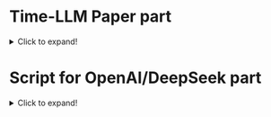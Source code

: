 # Time-LLM Paper part
<details>
    <summary>Click to expand!</summary>
  <div align="center">
    <!-- <h1><b> Time-LLM </b></h1> -->
    <!-- <h2><b> Time-LLM </b></h2> -->
    <h2><b> (ICLR'24) Time-LLM: Time Series Forecasting by Reprogramming Large Language Models </b></h2>
  </div>

  <div align="center">

  ![](https://img.shields.io/github/last-commit/KimMeen/Time-LLM?color=green)
  ![](https://img.shields.io/github/stars/KimMeen/Time-LLM?color=yellow)
  ![](https://img.shields.io/github/forks/KimMeen/Time-LLM?color=lightblue)
  ![](https://img.shields.io/badge/PRs-Welcome-green)

  </div>

  <div align="center">

  **[<a href="https://arxiv.org/abs/2310.01728">Paper Page</a>]**
  **[<a href="https://www.youtube.com/watch?v=6sFiNExS3nI">YouTube Talk 1</a>]**
  **[<a href="https://www.youtube.com/watch?v=L-hRexVa32k">YouTube Talk 2</a>]**
  **[<a href="https://medium.com/towards-data-science/time-llm-reprogram-an-llm-for-time-series-forecasting-e2558087b8ac">Medium Blog</a>]**

  **[<a href="https://www.jiqizhixin.com/articles/2024-04-15?from=synced&keyword=TIME-LLM">机器之心中文解读</a>]**
  **[<a href="https://mp.weixin.qq.com/s/UL_Kl0PzgfYHOnq7d3vM8Q">量子位中文解读</a>]**
  **[<a href="https://mp.weixin.qq.com/s/FSxUdvPI713J2LiHnNaFCw">时序人中文解读</a>]**
  **[<a href="https://mp.weixin.qq.com/s/nUiQGnHOkWznoBPqM0KHXg">AI算法厨房中文解读</a>]**
  **[<a href="https://zhuanlan.zhihu.com/p/676256783">知乎中文解读</a>]**


  </div>

  <p align="center">

  <img src="./figures/logo.png" width="70">

  </p>

  ---
  >
  > 🙋 Please let us know if you find out a mistake or have any suggestions!
  > 
  > 🌟 If you find this resource helpful, please consider to star this repository and cite our research:

  ```
  @inproceedings{jin2023time,
    title={{Time-LLM}: Time series forecasting by reprogramming large language models},
    author={Jin, Ming and Wang, Shiyu and Ma, Lintao and Chu, Zhixuan and Zhang, James Y and Shi, Xiaoming and Chen, Pin-Yu and Liang, Yuxuan and Li, Yuan-Fang and Pan, Shirui and Wen, Qingsong},
    booktitle={International Conference on Learning Representations (ICLR)},
    year={2024}
  }
  ```

  ## Updates/News:

  🚩 **News** (Aug. 2024): Time-LLM has been adopted by XiMou Optimization Technology Co., Ltd. (XMO) for Solar, Wind, and Weather Forecasting.

  🚩 **News** (May 2024): Time-LLM has been included in [NeuralForecast](https://github.com/Nixtla/neuralforecast). Special thanks to the contributor @[JQGoh](https://github.com/JQGoh) and @[marcopeix](https://github.com/marcopeix)!

  🚩 **News** (March 2024): Time-LLM has been upgraded to serve as a general framework for repurposing a wide range of language models to time series forecasting. It now defaults to supporting Llama-7B and includes compatibility with two additional smaller PLMs (GPT-2 and BERT). Simply adjust `--llm_model` and `--llm_dim` to switch backbones.

  ## Introduction
  Time-LLM is a reprogramming framework to repurpose LLMs for general time series forecasting with the backbone language models kept intact.
  Notably, we show that time series analysis (e.g., forecasting) can be cast as yet another "language task" that can be effectively tackled by an off-the-shelf LLM.

  <p align="center">
  <img src="./figures/framework.png" height = "360" alt="" align=center />
  </p>

  - Time-LLM comprises two key components: (1) reprogramming the input time series into text prototype representations that are more natural for the LLM, and (2) augmenting the input context with declarative prompts (e.g., domain expert knowledge and task instructions) to guide LLM reasoning.

  <p align="center">
  <img src="./figures/method-detailed-illustration.png" height = "190" alt="" align=center />
  </p>

  ## Requirements
  Use python 3.11 from MiniConda

  - torch==2.2.2
  - accelerate==0.28.0
  - einops==0.7.0
  - matplotlib==3.7.0
  - numpy==1.23.5
  - pandas==1.5.3
  - scikit_learn==1.2.2
  - scipy==1.12.0
  - tqdm==4.65.0
  - peft==0.4.0
  - transformers==4.31.0
  - deepspeed==0.14.0
  - sentencepiece==0.2.0

  To install all dependencies:
  ```
  pip install -r requirements.txt
  ```

  ## Datasets
  You can access the well pre-processed datasets from [[Google Drive]](https://drive.google.com/file/d/1NF7VEefXCmXuWNbnNe858WvQAkJ_7wuP/view?usp=sharing), then place the downloaded contents under `./dataset`

  ## Quick Demos
  1. Download datasets and place them under `./dataset`
  2. Tune the model. We provide five experiment scripts for demonstration purpose under the folder `./scripts`. For example, you can evaluate on ETT datasets by:

  ```bash
  bash ./scripts/TimeLLM_ETTh1.sh 
  ```
  ```bash
  bash ./scripts/TimeLLM_ETTh2.sh 
  ```
  ```bash
  bash ./scripts/TimeLLM_ETTm1.sh 
  ```
  ```bash
  bash ./scripts/TimeLLM_ETTm2.sh
  ```

  ## Detailed usage

  Please refer to ```run_main.py```, ```run_m4.py``` and ```run_pretrain.py``` for the detailed description of each hyperparameter.


  ## Further Reading
  1, [**Foundation Models for Time Series Analysis: A Tutorial and Survey**](https://arxiv.org/pdf/2403.14735), in *KDD* 2024.

  **Authors**: Yuxuan Liang, Haomin Wen, Yuqi Nie, Yushan Jiang, Ming Jin, Dongjin Song, Shirui Pan, Qingsong Wen*

  ```bibtex
  @inproceedings{liang2024foundation,
    title={Foundation models for time series analysis: A tutorial and survey},
    author={Liang, Yuxuan and Wen, Haomin and Nie, Yuqi and Jiang, Yushan and Jin, Ming and Song, Dongjin and Pan, Shirui and Wen, Qingsong},
    booktitle={ACM SIGKDD Conference on Knowledge Discovery and Data Mining (KDD 2024)},
    year={2024}
  }
  ```

  2, [**Position Paper: What Can Large Language Models Tell Us about Time Series Analysis**](https://arxiv.org/abs/2402.02713), in *ICML* 2024.

  **Authors**: Ming Jin, Yifan Zhang, Wei Chen, Kexin Zhang, Yuxuan Liang*, Bin Yang, Jindong Wang, Shirui Pan, Qingsong Wen*

  ```bibtex
  @inproceedings{jin2024position,
    title={Position Paper: What Can Large Language Models Tell Us about Time Series Analysis}, 
    author={Ming Jin and Yifan Zhang and Wei Chen and Kexin Zhang and Yuxuan Liang and Bin Yang and Jindong Wang and Shirui Pan and Qingsong Wen},
    booktitle={International Conference on Machine Learning (ICML 2024)},
    year={2024}
  }
  ```

  3, [**Large Models for Time Series and Spatio-Temporal Data: A Survey and Outlook**](https://arxiv.org/abs/2310.10196), in *arXiv* 2023.
  [\[GitHub Repo\]](https://github.com/qingsongedu/Awesome-TimeSeries-SpatioTemporal-LM-LLM)

  **Authors**: Ming Jin, Qingsong Wen*, Yuxuan Liang, Chaoli Zhang, Siqiao Xue, Xue Wang, James Zhang, Yi Wang, Haifeng Chen, Xiaoli Li (IEEE Fellow), Shirui Pan*, Vincent S. Tseng (IEEE Fellow), Yu Zheng (IEEE Fellow), Lei Chen (IEEE Fellow), Hui Xiong (IEEE Fellow)

  ```bibtex
  @article{jin2023lm4ts,
    title={Large Models for Time Series and Spatio-Temporal Data: A Survey and Outlook}, 
    author={Ming Jin and Qingsong Wen and Yuxuan Liang and Chaoli Zhang and Siqiao Xue and Xue Wang and James Zhang and Yi Wang and Haifeng Chen and Xiaoli Li and Shirui Pan and Vincent S. Tseng and Yu Zheng and Lei Chen and Hui Xiong},
    journal={arXiv preprint arXiv:2310.10196},
    year={2023}
  }
  ```


  4, [**Transformers in Time Series: A Survey**](https://arxiv.org/abs/2202.07125), in IJCAI 2023.
  [\[GitHub Repo\]](https://github.com/qingsongedu/time-series-transformers-review)

  **Authors**: Qingsong Wen, Tian Zhou, Chaoli Zhang, Weiqi Chen, Ziqing Ma, Junchi Yan, Liang Sun

  ```bibtex
  @inproceedings{wen2023transformers,
    title={Transformers in time series: A survey},
    author={Wen, Qingsong and Zhou, Tian and Zhang, Chaoli and Chen, Weiqi and Ma, Ziqing and Yan, Junchi and Sun, Liang},
    booktitle={International Joint Conference on Artificial Intelligence(IJCAI)},
    year={2023}
  }
  ```

  5, [**TimeMixer: Decomposable Multiscale Mixing for Time Series Forecasting**](https://openreview.net/pdf?id=7oLshfEIC2), in ICLR 2024.
  [\[GitHub Repo\]](https://github.com/kwuking/TimeMixer)

  **Authors**: Shiyu Wang, Haixu Wu, Xiaoming Shi, Tengge Hu, Huakun Luo, Lintao Ma, James Y. Zhang, Jun Zhou 

  ```bibtex
  @inproceedings{wang2023timemixer,
    title={TimeMixer: Decomposable Multiscale Mixing for Time Series Forecasting},
    author={Wang, Shiyu and Wu, Haixu and Shi, Xiaoming and Hu, Tengge and Luo, Huakun and Ma, Lintao and Zhang, James Y and ZHOU, JUN},
    booktitle={International Conference on Learning Representations (ICLR)},
    year={2024}
  }
  ```

  ## Acknowledgement
  Our implementation adapts [Time-Series-Library](https://github.com/thuml/Time-Series-Library) and [OFA (GPT4TS)](https://github.com/DAMO-DI-ML/NeurIPS2023-One-Fits-All) as the code base and have extensively modified it to our purposes. We thank the authors for sharing their implementations and related resources.
</details>

# Script for OpenAI/DeepSeek part
<details>
    <summary>Click to expand!</summary>

Scripts are located in `time-llm/Time-LLM/scripts_zero_shot` folder.
- `time-llm/Time-LLM/scripts_zero_shot/openai_on_ETTh1.py` and `time-llm/Time-LLM/scripts_zero_shot/openai_on_ETTh1.sh` are used to run OpenAI or DeepSeek models on ETTh1 data like in paper. Inside `time-llm/Time-LLM/scripts_zero_shot/openai_on_ETTh1.py` script you can change prompt how you like and models how you like. Then run in via bash like `bash ./openai_on_ETTh1.sh`
- `coin_pred_deepseek.py` for using DeepSeek models locally.
- `coin_pred.py` has several arguements and used for both OpenAI and DeepSeek.

    This script is used for predicting asset prices using an OpenAI or DeepSeek model. All prompts are inside the script and can be changed manualy. Below are the parameters that can be configured:

    ## Parameters

    - `--model_name`: The name of the OpenAI model to be used for prediction. Example: `gpt-4`.
    - `--symbol`: The ticker symbol of the asset to be predicted. Examples: `BTC`, `TRUMP`, `NATGAS`.
    - `--timeframe`: The timeframe of the data. Available options:
      - `1m` — 1 minute,
      - `1h` — 1 hour,
      - `1d` — 1 day.
    - `--use_labels`: Use actual labels (ground truth) for comparison with predictions (`0` or `1`).
    - `--use_examples`: Include historical data examples in the prompt.
    - `--use_tech`: Include information about time series analysis methods in the prompt.
    - `--time_period`: The number of days of historical data to use. If not specified (`None`), the entire available range is used.
    - `--pred_len`: The number of prediction points (e.g., `30` for a 30-day forecast).
    - `--output`: The filename for saving the plot with the results.

    ## Running the Script

    To run the script, use the following command:

    ```bash
    python3 coin_pred.py --model_name o3-mini-2025-01-31 --symbol BTC --timeframe 1h --use_labels 1 --use_tech 1 --time_period 256 --pred_len 48 --output plots/openai/crypto_charts/H3/with_examples/btc_label_o3_24h.png
    ```

    
    ## Customizing the Prompt

    The prompt used for predictions can be modified inside the script. Look for the section where the prompt is constructed and adjust it according to your needs. This allows you to tailor the input to the model for more accurate or specific predictions.

    ### Example Prompt Modification

    ```python
    # Example of modifying the prompt inside the script
    prompt = f"Predict the price of {args.symbol} for the next {args.pred_len} {args.timeframe}..."
    ```

    Make sure to save the script after making changes and re-run it to see the effects of your modifications.
    </details>